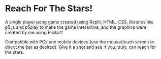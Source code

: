 # Reach For The Stars!

A single player pong game created using Replit, HTML, CSS, libraries like p5.js and p5play to make the game interactive, and the graphics were created by me using Pixilart!

Compatible with PCs and mobile devices (use the mouse/touch screen to direct the bar as desired). Give it a shot and see if you, truly, can reach for the stars.

